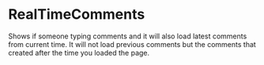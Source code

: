 # RealTimeComments
Shows if someone typing comments and it will also load latest comments from current time.
It will not load previous comments but the comments that created after the time you loaded the page.
